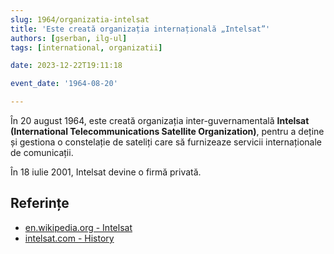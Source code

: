 ```yaml
---
slug: 1964/organizatia-intelsat
title: 'Este creată organizația internațională „Intelsat”'
authors: [gserban, ilg-ul]
tags: [international, organizatii]

date: 2023-12-22T19:11:18

event_date: '1964-08-20'

---
```


În 20 august 1964, este creată organizația inter-guvernamentală
**Intelsat (International Telecommunications Satellite Organization)**,
pentru a deține și gestiona o constelație de sateliți
care să furnizeaze servicii internaționale de comunicații.

<!-- truncate -->

În 18 iulie 2001, Intelsat devine o firmă privată.

## Referințe

- [en.wikipedia.org - Intelsat](https://en.wikipedia.org/wiki/Intelsat)
- [intelsat.com - History](https://www.intelsat.com/intelsat-history/)
